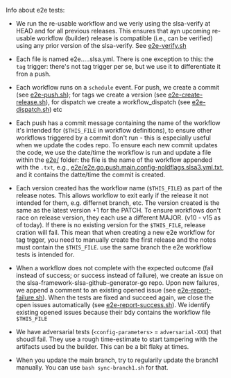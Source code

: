 Info about e2e tests:
- We run the re-usable workflow and we veriy using the slsa-verify at HEAD and for all previous releases. This ensures that ayn upcoming re-usable workflow (builder) release is compatible (i.e., can be verified) using any prior version of the slsa-verify. See [e2e-verify.sh](https://github.com/slsa-framework/example-package/blob/main/.github/workflows/scripts/e2e-verify.sh)

- Each file is named e2e.<ecosystem>.<trigger>.<branch>.<config-parameters>.slsa<level>.yml. There is one exception to this: the `tag` trigger: there's not
tag trigger per se, but we use it to differentiate it fron a push. 

- Each workflow runs on a `schedule` event. For push, we create a commit (see [e2e-push.sh](https://github.com/slsa-framework/example-package/blob/main/.github/workflows/scripts/e2e-push.sh)); for tags we create a version (see [e2e-create-release.sh](https://github.com/slsa-framework/example-package/blob/main/.github/workflows/scripts/e2e-create-release.sh)), for dispatch we create a workflow_dispatch (see [e2e-dispatch.sh](https://github.com/slsa-framework/example-package/blob/main/.github/workflows/scripts/e2e-dispatch.sh)) etc

- Each push has a commit message containing the name of the workflow it's intended for (`$THIS_FILE` in workflow definitions), to ensure other workflows triggered by
a commit don't run - this is especially useful when we update the codes repo. To ensure each new commit updates the code, we use the date/time the workflow is run and update a file within the [e2e/](https://github.com/slsa-framework/example-package/tree/main/e2e) folder: the file is the name of the workflow appended with the `.txt`, e.g., [e2e/e2e.go.push.main.config-noldflags.slsa3.yml.txt](https://github.com/slsa-framework/example-package/blob/main/e2e/e2e.go.push.main.config-noldflags.slsa3.yml.txt), and it contains the datte/time the commit is created.

- Each version created has the workflow name (`$THIS_FILE`) as part of the release notes. This allows workflow to exit early if the release it not intended for them, e.g. differnet branch, etc. The version created is the same as the latest version +1 for the PATCH. To ensure workflows don't race on release version, they each use a different MAJOR. (v10 - v15 as of today). If there is no existing version for the `$THIS_FILE`, release cration will fail. This mean that when creating a new e2e workflow  for tag trgger, you need to manually create the first release and the notes must contain the `$THIS_FILE`. use the same branch the e2e workflow tests is intended for.

- When a workflow does not complete with the expected outcome (fail instead of success; or success instead of failure), we create an issue on the slsa-framework-slsa-github-generator-go repo. Upon new failures, we append a comment to an existing opened issue (see [e2e-report-failure.sh](https://github.com/slsa-framework/example-package/blob/main/.github/workflows/scripts/e2e-report-failure.sh)). When the tests are fixed and succeed again, we close the open issues automatically (see [e2e-report-success.sh](https://github.com/slsa-framework/example-package/blob/main/.github/workflows/scripts/e2e-report-success.sh)). We identify existing opened issues because their bdy contains the workflow file `$THIS_FILE`

- We have adversarial tests (`<config-parameters>` = `adversarial-XXX`) that shoudl fail. They use a rough time-estimate to start tampering with the artifacts used bu the builder. This can be a bit flaky at times.

- When you update the main branch, try to regularily update the branch1 manually. You can use `bash sync-branch1.sh` for that.
